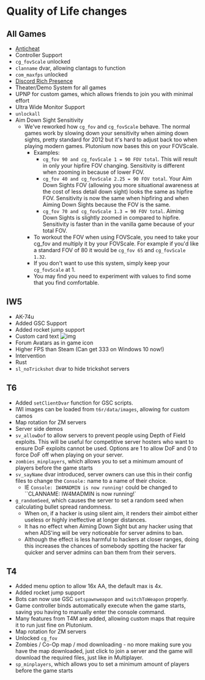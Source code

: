 # Quality of Life changes

## All Games
* [Anticheat](anticheat)
* Controller Support
* `cg_fovScale` unlocked
* `clanname` dvar, allowing clantags to function
* `com_maxfps` unlocked
* [Discord Rich Presence](discord-rpc)
* Theater/Demo System for all games
* UPNP for custom games, which allows friends to join you with minimal effort
* Ultra Wide Monitor Support
* `unlockall`
* Aim Down Sight Sensitivity
  * We've reworked how `cg_fov` and `cg_fovScale` behave. The normal games work by slowing down your sensitivity when aiming down sights, pretty standard for 2012 but it's hard to adjust back too when playing modern games. Plutonium now bases this on your FOVScale.
    * Examples:
      * `cg_fov 90 and cg_fovScale 1 = 90 FOV total`. This will result in only your hipfire FOV changing. Sensitivity is different when zooming in because of lower FOV.
      * `cg_fov 40 and cg_fovScale 2.25 = 90 FOV total`. Your Aim Down Sights FOV (allowing you more situational awareness at the cost of less detail down sight) looks the same as hipfire FOV. Sensitivity is now the same when hipfiring and when Aiming Down Sights because the FOV is the same.
      * `cg_fov 70 and cg_fovScale 1.3 = 90 FOV total`. Aiming Down Sights is slightly zoomed in compared to hipfire. Sensitivity is faster than in the vanilla game because of your total FOV.
    * To workout the FOV when using FOVScale, you need to take your cg_fov and multiply it by your FOVScale. For example if you'd like a standard FOV of 80 it would be `cg_fov 65` and `cg_fovScale 1.32`.
    * If you don't want to use this system, simply keep your `cg_fovScale` at 1.
    * You may find you need to experiment with values to find some that you find comfortable.

## IW5
* AK-74u
* Added GSC Support
* Added rocket jump support
* Custom card text ![img](https://i.imgur.com/tX5tNqX.png)
* Forum Avatars as in game icon
* Higher FPS than Steam (Can get 333 on Windows 10 now!)
* Intervention
* Rust
* `sl_noTrickshot` dvar to hide trickshot servers

## T6
* Added `setClientDvar` function for GSC scripts.
* IWI images can be loaded from `t6r/data/images`, allowing for custom camos
* Map rotation for ZM servers
* Server side demos
* `sv_allowDof` to allow servers to prevent people using Depth of Field exploits. This will be useful for competitive server hosters who want to ensure DoF exploits cannot be used. Options are 1 to allow DoF and 0 to force DoF off when playing on your server.
* `zombies_minplayers`, which allows you to set a minimum amount of players before the game starts
* `sv_sayName` dvar introduced, server owners can use this in their config files to change the `Console:` name to a name of their choice.
  * IE `Console: IW4MADMIN is now running!` could be changed to ``CLANNAME: IW4MADMIN is now running!`
* `g_randomSeed`, which causes the server to set a random seed when calculating bullet spread randomness.
  * When on, if a hacker is using silent aim, it renders their aimbot either useless or highly ineffective at longer distances.
  * It has no effect when Aiming Down Sight but any hacker using that when ADS'ing will be very noticeable for server admins to ban.
  * Although the effect is less harmful to hackers at closer ranges, doing this increases the chances of somebody spotting the hacker far quicker and server admins can ban them from their servers.

## T4
* Added menu option to allow 16x AA, the default max is 4x.
* Added rocket jump support
* Bots can now use GSC `setspawnweapon` and `switchToWeapon` properly.
* Game controller binds automatically execute when the game starts, saving you having to manually enter the console command.
* Many features from T4M are added, allowing custom maps that require it to run just fine on Plutonium.
* Map rotation for ZM servers
* Unlocked `cg_fov`
* Zombies / Co-Op map / mod downloading - no more making sure you have the map downloaded, just click to join a server and the game will download the required files, just like in Multiplayer.
* `sp_minplayers`, which allows you to set a minimum amount of players before the game starts
